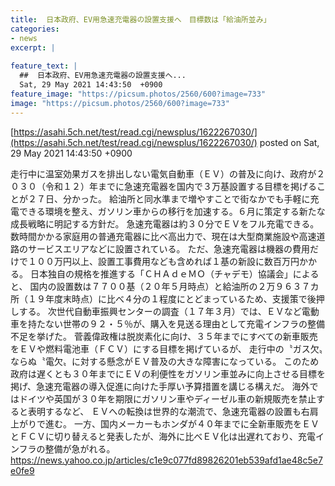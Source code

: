 ```yaml
---
title:  日本政府、EV用急速充電器の設置支援へ　目標数は「給油所並み」  
categories:
- news
excerpt: |
  
feature_text: |
  ##  日本政府、EV用急速充電器の設置支援へ...
  Sat, 29 May 2021 14:43:50  +0900
feature_image: "https://picsum.photos/2560/600?image=733"
image: "https://picsum.photos/2560/600?image=733"
---
```


[https://asahi.5ch.net/test/read.cgi/newsplus/1622267030/](https://asahi.5ch.net/test/read.cgi/newsplus/1622267030/)
posted on Sat, 29 May 2021 14:43:50  +0900

<!--more-->

走行中に温室効果ガスを排出しない電気自動車（ＥＶ）の普及に向け、政府が２０３０（令和１２）年までに急速充電器を国内で３万基設置する目標を掲げることが２７日、分かった。 給油所と同水準まで増やすことで街なかでも手軽に充電できる環境を整え、ガソリン車からの移行を加速する。６月に策定する新たな成長戦略に明記する方針だ。 急速充電器は約３０分でＥＶをフル充電できる。数時間かかる家庭用の普通充電器に比べ高出力で、現在は大型商業施設や高速道路のサービスエリアなどに設置されている。 ただ、急速充電器は機器の費用だけで１００万円以上、設置工事費用なども含めれば１基の新設に数百万円かかる。 日本独自の規格を推進する「ＣＨＡｄｅＭＯ（チャデモ）協議会」によると、 国内の設置数は７７００基（２０年５月時点）と給油所の２万９６３７カ所（１９年度末時点）に比べ４分の１程度にとどまっているため、支援策で後押しする。 次世代自動車振興センターの調査（１７年３月）では、ＥＶなど電動車を持たない世帯の９２・５％が、購入を見送る理由として充電インフラの整備不足を挙げた。 菅義偉政権は脱炭素化に向け、３５年までにすべての新車販売をＥＶや燃料電池車（ＦＣＶ）にする目標を掲げているが、 走行中の〝ガス欠〟ならぬ〝電欠〟に対する懸念がＥＶ普及の大きな障害になっている。 このため政府は遅くとも３０年までにＥＶの利便性をガソリン車並みに向上させる目標を掲げ、急速充電器の導入促進に向けた手厚い予算措置を講じる構えだ。 海外ではドイツや英国が３０年を期限にガソリン車やディーゼル車の新規販売を禁止すると表明するなど、 ＥＶへの転換は世界的な潮流で、急速充電器の設置も右肩上がりで進む。 一方、国内メーカーもホンダが４０年までに全新車販売をＥＶとＦＣＶに切り替えると発表したが、海外に比べＥＶ化は出遅れており、充電インフラの整備が急がれる。 https://news.yahoo.co.jp/articles/c1e9c077fd89826201eb539afd1ae48c5e7e0fe9
